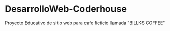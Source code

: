 # DesarrolloWeb-Coderhouse

Proyecto Educativo de sitio web para cafe ficticio llamada "BILLKS COFFEE"
